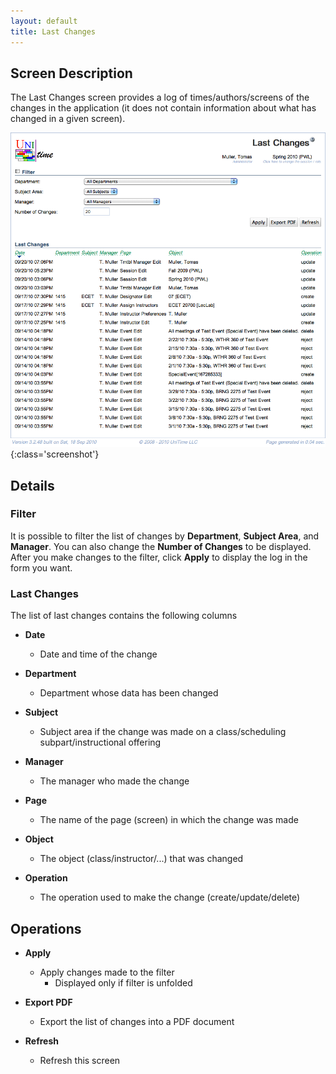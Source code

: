 ```yaml
---
layout: default
title: Last Changes
---
```



## Screen Description

The Last Changes screen provides a log of times/authors/screens of the changes in the application (it does not contain information about what has changed in a given screen).

![Last Changes](images/last-changes-1.png){:class='screenshot'}

## Details

### Filter

It is possible to filter the list of changes by **Department**, **Subject Area**, and **Manager**. You can also change the **Number of Changes** to be displayed. After you make changes to the filter, click **Apply** to display the log in the form you want.

### Last Changes

The list of last changes contains the following columns

* **Date**
	* Date and time of the change

* **Department**
	* Department whose data has been changed

* **Subject**
	* Subject area if the change was made on a class/scheduling subpart/instructional offering

* **Manager**
	* The manager who made the change

* **Page**
	* The name of the page (screen) in which the change was made

* **Object**
	* The object (class/instructor/...) that was changed

* **Operation**
	* The operation used to make the change (create/update/delete)

## Operations

* **Apply**
	* Apply changes made to the filter
		* Displayed only if filter is unfolded

* **Export PDF**
	* Export the list of changes into a PDF document

* **Refresh**
	* Refresh this screen

